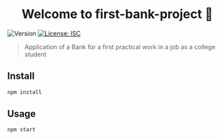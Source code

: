 <h1 align="center">Welcome to first-bank-project 👋</h1>
<p>
  <img alt="Version" src="https://img.shields.io/badge/version-1.0.0-blue.svg?cacheSeconds=2592000" />
  <a href="#" target="_blank">
    <img alt="License: ISC" src="https://img.shields.io/badge/License-ISC-yellow.svg" />
  </a>
</p>

> Application of a Bank for a first practical work in a job as a college student

## Install

```sh
npm install
```

## Usage

```sh
npm start
```
